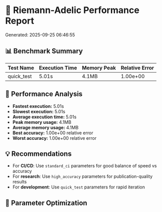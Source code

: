 # 🧮 Riemann-Adelic Performance Report
Generated: 2025-09-25 06:46:55

## 📊 Benchmark Summary

| Test Name | Execution Time | Memory Peak | Relative Error |
|-----------|----------------|-------------|----------------|
| quick_test | 5.01s | 4.1MB | 1.00e+00 |

## 🎯 Performance Analysis

- **Fastest execution:** 5.01s
- **Slowest execution:** 5.01s
- **Average execution time:** 5.01s
- **Peak memory usage:** 4.1MB
- **Average memory usage:** 4.1MB
- **Best accuracy:** 1.00e+00 relative error
- **Worst accuracy:** 1.00e+00 relative error

## 💡 Recommendations

- For **CI/CD**: Use `standard_ci` parameters for good balance of speed vs accuracy
- For **research**: Use `high_accuracy` parameters for publication-quality results
- For **development**: Use `quick_test` parameters for rapid iteration

## 🔧 Parameter Optimization
